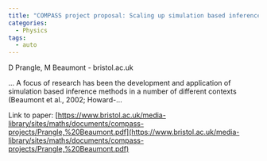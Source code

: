 ```yaml
---
title: "COMPASS project proposal: Scaling up simulation based inference to whole genome data"
categories:
  - Physics
tags:
  - auto
---
```

D Prangle, M Beaumont - bristol.ac.uk

… A focus of research has been the development and application of simulation based inference methods in a number of different contexts (Beaumont et al., 2002; Howard-…

Link to paper: [https://www.bristol.ac.uk/media-library/sites/maths/documents/compass-projects/Prangle,%20Beaumont.pdf](https://www.bristol.ac.uk/media-library/sites/maths/documents/compass-projects/Prangle,%20Beaumont.pdf)
